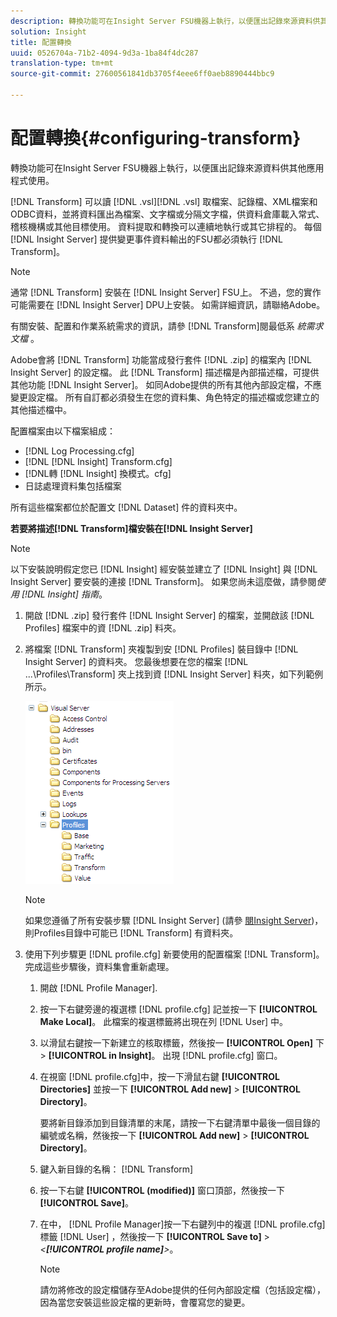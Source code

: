 ```yaml
---
description: 轉換功能可在Insight Server FSU機器上執行，以便匯出記錄來源資料供其他應用程式使用。
solution: Insight
title: 配置轉換
uuid: 0526704a-71b2-4094-9d3a-1ba84f4dc287
translation-type: tm+mt
source-git-commit: 27600561841db3705f4eee6ff0aeb8890444bbc9

---
```



# 配置轉換{#configuring-transform}

轉換功能可在Insight Server FSU機器上執行，以便匯出記錄來源資料供其他應用程式使用。

[!DNL Transform] 可以讀 [!DNL .vsl][!DNL .vsl] 取檔案、記錄檔、XML檔案和ODBC資料，並將資料匯出為檔案、文字檔或分隔文字檔，供資料倉庫載入常式、稽核機構或其他目標使用。 資料提取和轉換可以連續地執行或其它排程的。 每個 [!DNL Insight Server] 提供變更事件資料輸出的FSU都必須執行 [!DNL Transform]。

>[!NOTE]
>
>通常 [!DNL Transform] 安裝在 [!DNL Insight Server] FSU上。 不過，您的實作可能需要在 [!DNL Insight Server] DPU上安裝。 如需詳細資訊，請聯絡Adobe。

有關安裝、配置和作業系統需求的資訊，請參 [!DNL Transform]閱最低系 *統需求文檔* 。

Adobe會將 [!DNL Transform] 功能當成發行套件 [!DNL .zip] 的檔案內 [!DNL Insight Server] 的設定檔。 此 [!DNL Transform] 描述檔是內部描述檔，可提供其他功能 [!DNL Insight Server]。 如同Adobe提供的所有其他內部設定檔，不應變更設定檔。 所有自訂都必須發生在您的資料集、角色特定的描述檔或您建立的其他描述檔中。

配置檔案由以下檔案組成：

* [!DNL Log Processing.cfg]
* [!DNL [!DNL Insight] Transform.cfg]
* [!DNL轉 [!DNL Insight] 換模式。cfg]
* 日誌處理資料集包括檔案

所有這些檔案都位於配置文 [!DNL Dataset] 件的資料夾中。

**若要將描述[!DNL Transform]檔安裝在[!DNL Insight Server]**

>[!NOTE]
>
>以下安裝說明假定您已 [!DNL Insight] 經安裝並建立了 [!DNL Insight] 與 [!DNL Insight Server] 要安裝的連接 [!DNL Transform]。 如果您尚未這麼做，請參閱*使用 [!DNL Insight] 指南*。

1. 開啟 [!DNL .zip] 發行套件 [!DNL Insight Server] 的檔案，並開啟該 [!DNL Profiles] 檔案中的資 [!DNL .zip] 料夾。
1. 將檔案 [!DNL Transform] 夾複製到安 [!DNL Profiles] 裝目錄中 [!DNL Insight Server] 的資料夾。 您最後想要在您的檔案 [!DNL ...\Profiles\Transform] 夾上找到資 [!DNL Insight Server] 料夾，如下列範例所示。

   ![步驟資訊](assets/win_installTransformProfile.png)

   >[!NOTE]
   >
   >如果您遵循了所有安裝步驟 [!DNL Insight Server] (請參 [閱Insight Server](../../../home/c-inst-svr/c-msr-server/c-msr-server.md))，則Profiles目錄中可能已 [!DNL Transform] 有資料夾。

1. 使用下列步驟更 [!DNL profile.cfg] 新要使用的配置檔案 [!DNL Transform]。 完成這些步驟後，資料集會重新處理。

   1. 開啟 [!DNL Profile Manager].
   1. 按一下右鍵旁邊的複選標 [!DNL profile.cfg] 記並按一下 **[!UICONTROL Make Local]**。 此檔案的複選標籤將出現在列 [!DNL User] 中。

   1. 以滑鼠右鍵按一下新建立的核取標籤，然後按一 **[!UICONTROL Open]** 下> **[!UICONTROL in Insight]**。 出現 [!DNL profile.cfg] 窗口。

   1. 在視窗 [!DNL profile.cfg]中，按一下滑鼠右鍵 **[!UICONTROL Directories]** 並按一下 **[!UICONTROL Add new]** > **[!UICONTROL Directory]**。

      要將新目錄添加到目錄清單的末尾，請按一下右鍵清單中最後一個目錄的編號或名稱，然後按一下 **[!UICONTROL Add new]** > **[!UICONTROL Directory]**。

   1. 鍵入新目錄的名稱： [!DNL Transform]
   1. 按一下右鍵 **[!UICONTROL (modified)]** 窗口頂部，然後按一下 **[!UICONTROL Save]**。

   1. 在中， [!DNL Profile Manager]按一下右鍵列中的複選 [!DNL profile.cfg] 標籤 [!DNL User] ，然後按一下 **[!UICONTROL Save to]** > *&lt;**[!UICONTROL profile name]**>*。

      >[!NOTE]
      >
      >請勿將修改的設定檔儲存至Adobe提供的任何內部設定檔（包括設定檔），因為當您安裝這些設定檔的更新時，會覆寫您的變更。

